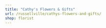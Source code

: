 ```yaml
---
title: "Cathy's Flowers & Gifts"
url: /russellville/cathys-flowers-and-gifts/
shop: florist
---
```

